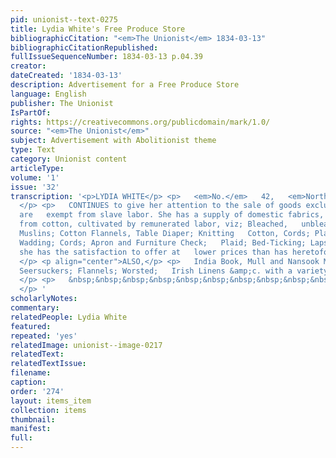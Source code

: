 ```yaml
---
pid: unionist--text-0275
title: Lydia White's Free Produce Store
bibliographicCitation: "<em>The Unionist</em> 1834-03-13"
bibliographicCitationRepublished: 
fullIssueSequenceNumber: 1834-03-13 p.04.39
creator: 
dateCreated: '1834-03-13'
description: Advertisement for a Free Produce Store
language: English
publisher: The Unionist
IsPartOf: 
rights: https://creativecommons.org/publicdomain/mark/1.0/
source: "<em>The Unionist</em>"
subject: Advertisement with Abolitionist theme
type: Text
category: Unionist content
articleType: 
volume: '1'
issue: '32'
transcription: '<p>LYDIA WHITE</p> <p>   <em>No.</em>   42,   <em>North Fourth Street,</em>
  </p> <p>   CONTINUES to give her attention to the sale of goods exclusively, which
  are   exempt from slave labor. She has a supply of domestic fabrics, recently   manufactured
  from cotton, cultivated by remunerated labor, viz; Bleached,   unbleached and colored
  Muslins; Cotton Flannels, Table Diaper; Knitting   Cotton, Cords; Plaid; Bed-ticking;
  Wadding; Cords; Apron and Furniture Check;   Plaid; Bed-Ticking; Laps, &amp;c. which
  she has the satisfaction to offer at   lower prices than has heretofore been practicable.
  </p> <p align="center">ALSO,</p> <p>   India Book, Mull and Nansook Muslins; Bengals;
  Seersuckers; Flannels; Worsted;   Irish Linens &amp;c. with a variety of other articles.
  </p> <p>   &nbsp;&nbsp;&nbsp;&nbsp;&nbsp;&nbsp;&nbsp;&nbsp;&nbsp;&nbsp;&nbsp;   Philadelphia,   1833.&nbsp;&nbsp;&nbsp;&nbsp;&nbsp;&nbsp;&nbsp;&nbsp;&nbsp;&nbsp;&nbsp;&nbsp;&nbsp;&nbsp;&nbsp;&nbsp;&nbsp;&nbsp;&nbsp;&nbsp;&nbsp;&nbsp;&nbsp;&nbsp;&nbsp;&nbsp;&nbsp;&nbsp;&nbsp;&nbsp;&nbsp;&nbsp;&nbsp;&nbsp;&nbsp;&nbsp;&nbsp;&nbsp;&nbsp;&nbsp;&nbsp;&nbsp;&nbsp;&nbsp;&nbsp;&nbsp;&nbsp;&nbsp;&nbsp;&nbsp;&nbsp;&nbsp;   1
  </p> '
scholarlyNotes: 
commentary: 
relatedPeople: Lydia White
featured: 
repeated: 'yes'
relatedImage: unionist--image-0217
relatedText: 
relatedTextIssue: 
filename: 
caption: 
order: '274'
layout: items_item
collection: items
thumbnail: 
manifest: 
full: 
---
```

